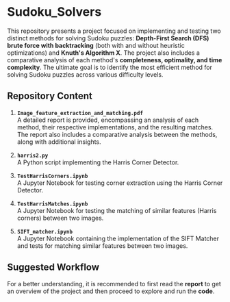 # Sudoku_Solvers

This repository presents a project focused on implementing and testing two distinct methods for solving Sudoku puzzles: **Depth-First Search (DFS) brute force with backtracking** (both with and without heuristic optimizations) and **Knuth's Algorithm X**. The project also includes a comparative analysis of each method's **completeness, optimality, and time complexity**. The ultimate goal is to identify the most efficient method for solving Sudoku puzzles across various difficulty levels.

## Repository Content

1. **`Image_feature_extraction_and_matching.pdf`**  
   A detailed report is provided, encompassing an analysis of each method, their respective implementations, and the resulting matches. The report also includes a comparative analysis between the methods, along with additional insights.

2. **`harris2.py`**  
   A Python script implementing the Harris Corner Detector.

3. **`TestHarrisCorners.ipynb`**  
   A Jupyter Notebook for testing corner extraction using the Harris Corner Detector.
   
4. **`TestHarrisMatches.ipynb`**  
   A Jupyter Notebook for testing the matching of similar features (Harris corners) between two images.

5. **`SIFT_matcher.ipynb`**  
   A Jupyter Notebook containing the implementation of the SIFT Matcher and tests for matching similar features between two images.

## Suggested Workflow

For a better understanding, it is recommended to first read the **report** to get an overview of the project and then proceed to explore and run the **code**.
